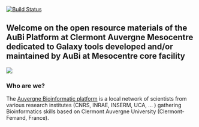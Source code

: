 [![Build Status](https://travis-ci.com/github/mesocentre-clermont-auvergne/galaxy-tools.svg?branch=master)](https://travis-ci.com/github/mesocentre-clermont-auvergne/galaxy-tools)

## Welcome on the open resource materials of the AuBi Platform at Clermont Auvergne Mesocentre dedicated to Galaxy tools developed and/or maintained by AuBi at Mesocentre core facility

![](https://mesocentre.uca.fr/medias/photo/logoaubi-2019minus_1553844844490-jpg?ID_FICHE=41175)


### Who are we?

The [Auvergne Bioinformatic platform](https://mesocentre.uca.fr/projets-associes/plateforme-aubi/) is a local network of scientists from various research institutes (CNRS, INRAE, INSERM, UCA, ... ) gathering Bioinformatics skills based on Clermont Auvergne University (Clermont-Ferrand, France).
